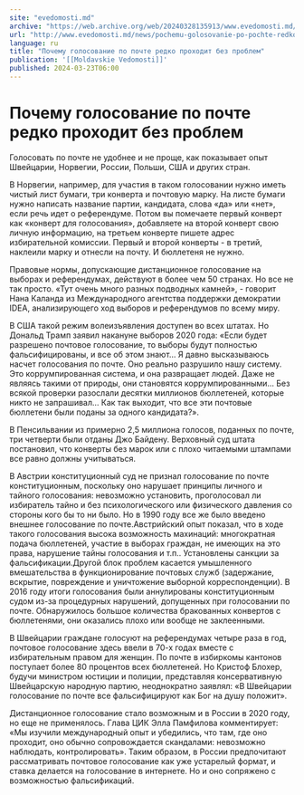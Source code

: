 ```yaml
---
site: "evedomosti.md"
archive: "https://web.archive.org/web/20240328135913/www.evedomosti.md/news/pochemu-golosovanie-po-pochte-redko-prohodit-bez-problem"
url: "http://www.evedomosti.md/news/pochemu-golosovanie-po-pochte-redko-prohodit-bez-problem"
language: ru
title: "Почему голосование по почте редко проходит без проблем"
publication: '[[Moldavskie Vedomosti]]'
published: 2024-03-23T06:00
---
```


# Почему голосование по почте редко проходит без проблем

Голосовать по почте не удобнее и не проще, как показывает опыт Швейцарии, Норвегии, России, Польши, США и других стран.

В Норвегии, например, для участия в таком голосовании нужно иметь чистый лист бумаги, три конверта и почтовую марку. На листе бумаги нужно написать название партии, кандидата, слова «да» или «нет», если речь идет о референдуме. Потом вы помечаете первый конверт как «конверт для голосования», добавляете на второй конверт свою личную информацию, на третьем конверте пишете адрес избирательной комиссии. Первый и второй конверты - в третий, наклеили марку и отнесли на почту. И бюллетеня не нужно.

Правовые нормы, допускающие дистанционное голосование на выборах и референдумах, действуют в более чем 50 странах. Но все не так просто. «Тут очень много разных подводных камней», - говорит Нана Каланда из Международного агентства поддержки демократии IDEA, анализирующего ход выборов и референдумов по всему миру.

В США такой режим волеизъявления доступен во всех штатах. Но Дональд Трамп заявил накануне выборов 2020 года: «Если будет разрешено почтовое голосование, то выборы будут полностью фальсифицированы, и все об этом знают... Я давно высказываюсь насчет голосования по почте. Оно реально разрушило нашу систему. Это коррумпированная система, и она развращает людей. Даже не являясь такими от природы, они становятся коррумпированными… Без всякой проверки разослали десятки миллионов бюллетеней, которые никто не запрашивал… Как так выходит, что все эти почтовые бюллетени были поданы за одного кандидата?».

В Пенсильвании из примерно 2,5 миллиона голосов, поданных по почте, три четверти были отданы Джо Байдену. Верховный суд штата постановил, что конверты без марок или с плохо читаемыми штампами все равно должны учитываться.

В Австрии конституционный суд не признал голосование по почте конституционным, поскольку оно нарушает принципы личного и тайного голосования: невозможно установить, проголосовал ли избиратель тайно и без психологического или физического давления со стороны кого бы то ни было. Но в 1990 году все же было введено внешнее голосование по почте.Австрийский опыт показал, что в ходе такого голосования высока возможность махинаций: многократная подача бюллетеней, участие в выборах граждан, не имеющих на это права, нарушение тайны голосования и т.п.. Установлены санкции за фальсификации.Другой блок проблем касается умышленного вмешательства в функционирование почтовых служб (задержание, вскрытие, повреждение и уничтожение выборной корреспонденции). В 2016 году итоги голосования были аннулированы конституционным судом из-за процедурных нарушений, допущенных при голосовании по почте. Обнаружилось большое количества бракованных конвертов с бюллетенями, они оказались плохо или вообще не заклеенными.

В Швейцарии граждане голосуют на референдумах четыре раза в год, почтовое голосование здесь ввели в 70-х годах вместе с избирательным правом для женщин. По почте в избиркомы кантонов поступает более 80 процентов всех бюллетеней. Но Кристоф Блохер, будучи министром юстиции и полиции, представляя консервативную Швейцарскую народную партию, неоднократно заявлял: «В Швейцарии голосование по почте все фальсифицируют как Бог на душу положит».

Дистанционное голосование стало возможным и в России в 2020 году, но еще не применялось. Глава ЦИК Элла Памфилова комментирует: «Мы изучили международный опыт и убедились, что там, где оно проходит, оно обычно сопровождается скандалами: невозможно наблюдать, контролировать». Таким образом, в России предпочитают рассматривать почтовое голосование как уже устарелый формат, и ставка делается на голосование в интернете. Но и оно сопряжено с возможностью фальсификаций.